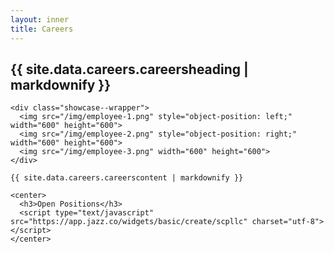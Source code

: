 ```yaml
---
layout: inner
title: Careers
---
```


<div class="careers">
  <div class="md">
    <h2>{{ site.data.careers.careersheading | markdownify }}</h2>

    <div class="showcase--wrapper">
      <img src="/img/employee-1.png" style="object-position: left;" width="600" height="600">
      <img src="/img/employee-2.png" style="object-position: right;" width="600" height="600">
      <img src="/img/employee-3.png" width="600" height="600">
    </div>

    {{ site.data.careers.careerscontent | markdownify }}

    <center>
      <h3>Open Positions</h3>
      <script type="text/javascript" src="https://app.jazz.co/widgets/basic/create/scpllc" charset="utf-8"></script>
    </center>

  </div>
</div>
